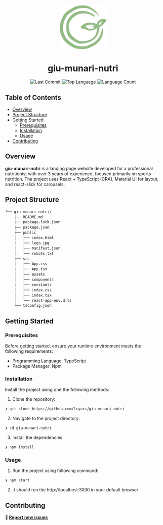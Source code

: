 <p align="center">
  <img src="https://github.com/lcyuri/giu-munari-nutri/blob/main/public/logo.jpg" width="30%" alt="Giu Munari Nutri Logo">
</p>

<h1 align="center">giu-munari-nutri</h1>

<p align="center">
  <img src="https://img.shields.io/github/last-commit/lcyuri/giu-munari-nutri?style=flat&logo=git&logoColor=white&color=0080ff" alt="Last Commit">
  <img src="https://img.shields.io/github/languages/top/lcyuri/giu-munari-nutri?style=flat&color=0080ff" alt="Top Language">
  <img src="https://img.shields.io/github/languages/count/lcyuri/giu-munari-nutri?style=flat&color=0080ff" alt="Language Count">
</p>


##  Table of Contents

- [Overview](#overview)
- [Project Structure](#project-structure)
- [Getting Started](#getting-started)
  - [Prerequisites](#prerequisites)
  - [Installation](#installation)
  - [Usage](#usage)
- [Contributing](#contributing)


## Overview

**giu-munari-nutri** is a landing page website developed for a professional nutritionist with over 3 years of experience, focused primarily on sports nutrition. The project uses React + TypeScript (CRA), Material UI for layout, and react-slick for carousels.


##  Project Structure

```sh
└── giu-munari-nutri/
    ├── README.md
    ├── package-lock.json
    ├── package.json
    ├── public
    │   ├── index.html
    │   ├── logo.jpg
    │   ├── manifest.json
    │   └── robots.txt
    ├── src
    │   ├── App.css
    │   ├── App.tsx
    │   ├── assets
    │   ├── components
    │   ├── constants
    │   ├── index.css
    │   ├── index.tsx
    │   └── react-app-env.d.ts
    └── tsconfig.json
```


##  Getting Started

###  Prerequisites
Before getting started, ensure your runtime environment meets the following requirements:
- Programming Language: TypeScript
- Package Manager: Npm

###  Installation
Install the project using one the following methods:
1. Clone the repository:
```sh
❯ git clone https://github.com/lcyuri/giu-munari-nutri
```
2. Navigate to the project directory:
```sh
❯ cd giu-munari-nutri
```
3. Install the dependencies:
```sh
❯ npm install
```

###  Usage
1. Run the project using following command:
```sh
❯ npm start
```
2. It should run the http://localhost:3000 in your default browser


##  Contributing
**🐛 [Report new issues](https://github.com/lcyuri/giu-munari-nutri/issues)**